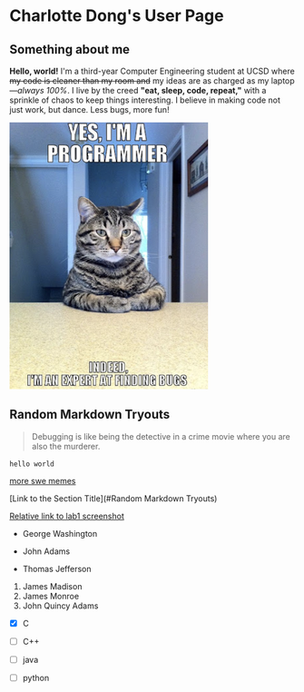 # Charlotte Dong's User Page

## Something about me
**Hello, world!** I'm a third-year Computer Engineering student at UCSD where ~~my code is cleaner than my room and~~ my ideas are as charged as my laptop—*always 100%*. I live by the creed **"eat, sleep, code, repeat,"** with a sprinkle of chaos to keep things interesting. I believe in making code not just work, but dance. Less bugs, more fun!

![cat meme](https://github.com/charl0ttedqy/CSE110/blob/main/lab1-screenshots/cat_meme.png)


## Random Markdown Tryouts 
> Debugging is like being the detective in a crime movie where you are also the murderer.

```
hello world
```

[more swe memes](https://medium.com/fasal-engineering/funniest-software-development-memes-ever-f383ccf32a39)


[Link to the Section Title](#Random Markdown Tryouts)


[Relative link to lab1 screenshot](https://github.com/charl0ttedqy/CSE110/blob/main/lab1-screenshots/lab1-ss1.png)


- George Washington
* John Adams
+ Thomas Jefferson


1. James Madison
2. James Monroe
3. John Quincy Adams


- [x] C
- [ ] C++
- [ ] java
- [ ] python





